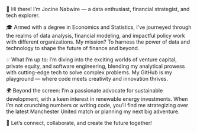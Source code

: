 🌟 Hi there! I’m Jocine Nabwire — a data enthusiast, financial strategist, and tech explorer.

🎓 Armed with a degree in Economics and Statistics, I've journeyed through the realms of data analysis, financial modeling, and impactful policy work with different organizations. My mission? To harness the power of data and technology to shape the future of finance and beyond.

💡 What I’m up to: I’m diving into the exciting worlds of venture capital, private equity, and software engineering, blending my analytical prowess with cutting-edge tech to solve complex problems. My GitHub is my playground — where code meets creativity and innovation thrives.

🌍 Beyond the screen: I’m a passionate advocate for sustainable development, with a keen interest in renewable energy investments. When I’m not crunching numbers or writing code, you’ll find me strategizing over the latest Manchester United match or planning my next big adventure.

🚀 Let’s connect, collaborate, and create the future together!

<!--
**jocinenabwire/jocinenabwire** is a ✨ _special_ ✨ repository because its `README.md` (this file) appears on your GitHub profile.

Here are some ideas to get you started:

- 🔭 I’m currently working on ...
- 🌱 I’m currently learning Data Science.
- 👯 I’m looking forward to collaborate on Data Science Projects.
- 💬 Ask me about ...
- 📫 How to reach me: jocinenabwire@gmail.com
- 😄 Pronouns: ...
- ⚡ Fun fact: ...
-->
